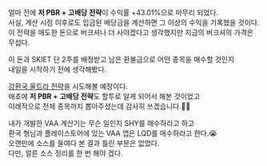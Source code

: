 얼마 전에 **저 PBR + 고배당 전략**이 수익률 +43.01%으로 마무리 되었다.<br>
사실, 계산 시점 이후로도 입금된 배당금을 계산하면 그 이상의 수익을 기록했을 것이다.<br>
이 전략을 매도한 돈으로 버크셔나 더 사야겠다고 생각했지만 지금의 버크셔의 가격은 무섭다.<br>

이 돈과 SKIET 단 2주를 배정받고 남은 환불금으로 어떤 종목을 매수할 것인지<br>
내일을 시작하기 전에 생각해봤다.<br>

[강환국 울트라 전략](https://youtu.be/MZTDWMagiLg)을 시도해볼 예정이다.<br>
애초에 **저 PBR + 고배당 전략**도 할투로 알게 되어서 해본 것이었고<br>
이례적으로 전체 종목까지 뽑아주셨는데 감사히 쓰겠습니다.🙏🏼<br>

내가 개발한 VAA 계산기는 무슨 일인지 SHY를 매수하라고 하고<br>
환국 형님과 플레이스토어에 있는 VAA 앱은 LQD를 매수하라고 한다.😭<br>
오랜만에 소스를 들여다 본 결과 틀린 부분은 없었다.<br>
다만, 얼른 소스 정리를 한 번 해야 겠다.